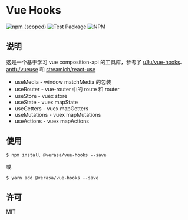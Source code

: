 # Vue Hooks

[![npm (scoped)](https://img.shields.io/npm/v/@verasa/vue-hooks)](https://www.npmjs.com/package/@verasa/vue-hooks)
![Test Package](https://github.com/project-verasa/vue-hooks/workflows/Test%20Package/badge.svg)
![NPM](https://img.shields.io/npm/l/@verasa/vue-hooks)

## 说明

这是一个基于学习 vue composition-api 的工具库，参考了 [u3u/vue-hooks](https://github.com/u3u/vue-hooks)、[antfu/vueuse](https://github.com/antfu/vueuse) 和 [streamich/react-use](https://github.com/streamich/react-use)

- useMedia - window matchMedia 的包装
- useRouter - vue-router 中的 route 和 router
- useStore - vuex store
- useState - vuex mapState
- useGetters - vuex mapGetters
- useMutations - vuex mapMutations
- useActions - vuex mapActions

## 使用

```
$ npm install @verasa/vue-hooks --save
```

或

```
$ yarn add @verasa/vue-hooks --save
```

## 许可

MIT
